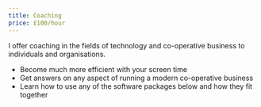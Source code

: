 ```yaml
---
title: Coaching
price: £100/hour
---
```


I offer coaching in the fields of technology and co-operative business to individuals and organisations.

* Become much more efficient with your screen time
* Get answers on any aspect of running a modern co-operative business
* Learn how to use any of the software packages below and how they fit together
